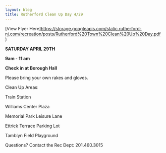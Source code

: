 ```yaml
---
layout: blog
title: Rutherford Clean Up Day 4/29
---
```


[View Flyer Here]https://storage.googleapis.com/static.rutherford-nj.com/recreation/posts/Rutherford%20Town%20Clean%20Up%20Day.pdf)

**SATURDAY APRIL 29TH**

**9am - 11 am**

**Check in at Borough Hall**


Please bring your own rakes and gloves.

Clean Up Areas:

Train Station

Williams Center Plaza

Memorial Park Leisure Lane

Ettrick Terrace Parking Lot

Tamblyn Field Playground

Questions?
Contact the Rec Dept: 201.460.3015
